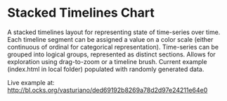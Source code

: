 # Stacked Timelines Chart

A stacked timelines layout for representing state of time-series over time. 
Each timeline segment can be assigned a value on a color scale (either continuous of ordinal for categorical representation).
Time-series can be grouped into logical groups, represented as distinct sections. Allows for exploration using drag-to-zoom or a timeline brush.
Current example (index.html in local folder) populated with randomly generated data.

Live example at: http://bl.ocks.org/vasturiano/ded69192b8269a78d2d97e24211e64e0
